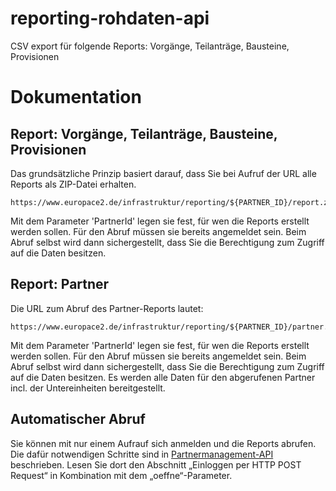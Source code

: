 # reporting-rohdaten-api
CSV export für folgende Reports: Vorgänge, Teilanträge, Bausteine, Provisionen


# Dokumentation

## Report: Vorgänge, Teilanträge, Bausteine, Provisionen


Das grundsätzliche Prinzip basiert darauf, dass Sie bei Aufruf der URL alle Reports als ZIP-Datei erhalten.
```
https://www.europace2.de/infrastruktur/reporting/${PARTNER_ID}/report.zip
```

Mit dem Parameter 'PartnerId' legen sie fest, für wen die Reports erstellt werden sollen.
Für den Abruf müssen sie bereits angemeldet sein. Beim Abruf selbst wird dann sichergestellt,
dass Sie die Berechtigung zum Zugriff auf die Daten besitzen.


## Report: Partner


Die URL zum Abruf des Partner-Reports lautet:
```
https://www.europace2.de/infrastruktur/reporting/${PARTNER_ID}/partner.csv
```

Mit dem Parameter 'PartnerId' legen sie fest, für wen die Reports erstellt werden sollen.
Für den Abruf müssen sie bereits angemeldet sein. Beim Abruf selbst wird dann sichergestellt,
dass Sie die Berechtigung zum Zugriff auf die Daten besitzen.
Es werden alle Daten für den abgerufenen Partner incl. der Untereinheiten bereitgestellt.

## Automatischer Abruf


Sie können mit nur einem Aufrauf sich anmelden und die Reports abrufen.
Die dafür notwendigen Schritte sind in [Partnermanagement-API](../Partnermanagement/PEX-Benutzername-Passwort-API.md)
beschrieben.
Lesen Sie dort den Abschnitt „Einloggen per HTTP POST Request“
in Kombination mit dem „oeffne“-Parameter.

